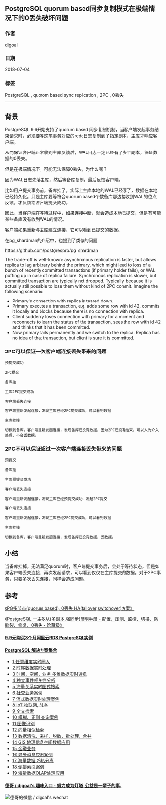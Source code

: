 ## PostgreSQL quorum based同步复制模式在极端情况下的0丢失破坏问题    
                                                                   
### 作者                                                                   
digoal                                                                   
                                                                   
### 日期                                                                   
2018-07-04                                                                 
                                                                   
### 标签                                                                   
PostgreSQL , quorom based sync replication , 2PC , 0丢失       
                                                                   
----                                                                   
                                                                   
## 背景    
PostgreSQL 9.6开始支持了quorum based 同步复制机制，当客户端发起事务结束请求时，必须要等这笔事务对应的redo日志复制到了指定副本，主库才响应客户端。    
    
从而保证客户端正常收到主库反馈后，WAL日志一定已经有了多个副本，保证数据的0丢失。    
    
但是在极端情况下，可能无法保障0丢失，为什么呢？    
    
因为WAL日志先落主库，然后等备库复制，最后反馈客户端。    
    
比如用户提交事务前，备库挂了，实际上主库本地的WAL已经写了，数据在本地已经持久化。只是主库要等符合quorum based个数备库那边接收到WAL的位点反馈，才反馈给客户端提交成功。    
    
因此，当客户端在等待过程中，如果连接中断，就会造成本地已提交，但是有可能某些备库没有收到WAL的情况。    
    
客户端如果重新与主库建立连接，它可以看到已提交的数据。    
    
在pg_shardman的介绍中，也提到了类似的问题    
    
https://github.com/postgrespro/pg_shardman    
    
    
The trade-off is well-known: asynchronous replication is faster, but allows replica to lag arbitrary behind the primary, which might lead to loss of a bunch of recently committed transactions (if primary holder fails), or WAL puffing up in case of replica failure. Synchronous replication is slower, but committed transaction are typically not dropped. Typically, because it is actually still possible to lose them without kind of 2PC commit. Imagine the following scenario:    
    
- Primary's connection with replica is teared down.    
- Primary executes a transaction, e.g. adds some row with id 42, commits it locally and blocks because there is no connection with replica.    
- Client suddenly loses connection with primary for a moment and reconnects to learn the status of the transaction, sees the row with id 42 and thinks that it has been committed.    
- Now primary fails permanently and we switch to the replica. Replica has no idea of that transaction, but client is sure it is committed.    
    
### 2PC可以保证一次客户端连接丢失带来的问题    
    
```    
预提交成功    
    
2PC提交    
    
备库挂    
    
主库2PC提交成功    
    
客户端丢失连接    
    
客户端重新发起连接，发现主库已经2PC提交成功，可以看到数据    
    
主库挂掉    
    
切换到备库，客户端重新发起连接，发现备库还没有数据，因为2PC还没有结束，可以人为介入处理，不会丢数据。    
```    
    
### 2PC不可以保证超过一次客户端连接丢失带来的问题    
    
```    
预提交    
    
备库挂    
    
主库预提交成功    
    
客户端丢失连接    
    
客户端重新发起连接，发现主库已经预提交成功，发起2PC提交    
    
客户端丢失连接    
    
客户端重新发起连接，发现主库已经2PC提交成功，可以看到数据    
    
主库挂掉    
    
切换到备库，客户端重新发起连接，发现备库还没有数据，丢数据。    
```    
    
## 小结    
当备库挂掉，无法满足quorum时，客户端提交事务后，会处于等待状态，但是如果客户端丢失连接，再次发起请求，可以看到仅仅在主库提交的数据。对于2PC事务，只要多次丢失连接，同样会造成问题。    
    
## 参考  
[《PG多节点(quorum based), 0丢失 HA(failover,switchover)方案》](../201706/20170612_02.md)    
    
[《PostgreSQL 一主多从(多副本,强同步)简明手册 - 配置、压测、监控、切换、防脑裂、修复、0丢失 - 珍藏级》](../201803/20180326_01.md)    
    
  
  
  
  
  
  
  
  
  
  
  
  
  
  
  
  
  
  
  
  
  
  
  
  
  
  
  
  
  
  
  
  
  
  
  
  
  
  
  
  
  
  
  
  
  
#### [9.9元购买3个月阿里云RDS PostgreSQL实例](https://www.aliyun.com/database/postgresqlactivity "57258f76c37864c6e6d23383d05714ea")
  
  
#### [PostgreSQL 解决方案集合](https://yq.aliyun.com/topic/118 "40cff096e9ed7122c512b35d8561d9c8")
- [1 任意维度实时圈人](https://yq.aliyun.com/topic/118 "40cff096e9ed7122c512b35d8561d9c8")
- [2 时序数据实时处理](https://yq.aliyun.com/topic/118 "40cff096e9ed7122c512b35d8561d9c8")
- [3 时间、空间、业务 多维数据实时透视](https://yq.aliyun.com/topic/118 "40cff096e9ed7122c512b35d8561d9c8")
- [4 独立事件相关性分析](https://yq.aliyun.com/topic/118 "40cff096e9ed7122c512b35d8561d9c8")
- [5 海量关系实时图式搜索](https://yq.aliyun.com/topic/118 "40cff096e9ed7122c512b35d8561d9c8")
- [6 社交业务案例](https://yq.aliyun.com/topic/118 "40cff096e9ed7122c512b35d8561d9c8")
- [7 流式数据实时处理案例](https://yq.aliyun.com/topic/118 "40cff096e9ed7122c512b35d8561d9c8")
- [8 IoT 物联网, 时序](https://yq.aliyun.com/topic/118 "40cff096e9ed7122c512b35d8561d9c8")
- [9 全文检索](https://yq.aliyun.com/topic/118 "40cff096e9ed7122c512b35d8561d9c8")
- [10 模糊、正则 查询案例](https://yq.aliyun.com/topic/118 "40cff096e9ed7122c512b35d8561d9c8")
- [11 图像识别](https://yq.aliyun.com/topic/118 "40cff096e9ed7122c512b35d8561d9c8")
- [12 向量相似检索](https://yq.aliyun.com/topic/118 "40cff096e9ed7122c512b35d8561d9c8")
- [13 数据清洗、采样、脱敏、批处理、合并](https://yq.aliyun.com/topic/118 "40cff096e9ed7122c512b35d8561d9c8")
- [14 GIS 地理信息空间数据应用](https://yq.aliyun.com/topic/118 "40cff096e9ed7122c512b35d8561d9c8")
- [15 金融业务](https://yq.aliyun.com/topic/118 "40cff096e9ed7122c512b35d8561d9c8")
- [16 异步消息应用案例](https://yq.aliyun.com/topic/118 "40cff096e9ed7122c512b35d8561d9c8")
- [17 海量数据 冷热分离](https://yq.aliyun.com/topic/118 "40cff096e9ed7122c512b35d8561d9c8")
- [18 倒排索引案例](https://yq.aliyun.com/topic/118 "40cff096e9ed7122c512b35d8561d9c8")
- [19 海量数据OLAP处理应用](https://yq.aliyun.com/topic/118 "40cff096e9ed7122c512b35d8561d9c8")
  
  
#### [德哥 / digoal's 趣味入口 - 努力成为灯塔, 公益是一辈子的事.](https://github.com/digoal/blog/blob/master/README.md "22709685feb7cab07d30f30387f0a9ae")
  
  
![德哥的微信 / digoal's wechat](../pic/digoal_weixin.jpg "f7ad92eeba24523fd47a6e1a0e691b59")
  
